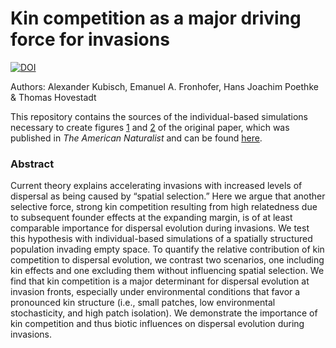 # Kin competition as a major driving force for invasions
[![DOI](https://zenodo.org/badge/21570/akubisch/kin_expansion.svg)](https://zenodo.org/badge/latestdoi/21570/akubisch/kin_expansion)

Authors: Alexander Kubisch, Emanuel A. Fronhofer, Hans Joachim Poethke &amp; Thomas Hovestadt

This repository contains the sources of the individual-based simulations necessary to create figures [1](figure_1) and [2](figure_2) of the original paper, which was published in *The American Naturalist* and can be found [here](http://www.jstor.org/stable/10.1086/670008).

### Abstract

Current theory explains accelerating invasions with increased levels of dispersal as being caused by “spatial selection.” Here we argue that another selective force, strong kin competition resulting from high relatedness due to subsequent founder effects at the expanding margin, is of at least comparable importance for dispersal evolution during invasions. We test this hypothesis with individual-based simulations of a spatially structured population invading empty space. To quantify the relative contribution of kin competition to dispersal evolution, we contrast two scenarios, one including kin effects and one excluding them without influencing spatial selection. We find that kin competition is a major determinant for dispersal evolution at invasion fronts, especially under environmental conditions that favor a pronounced kin structure (i.e., small patches, low environmental stochasticity, and high patch isolation). We demonstrate the importance of kin competition and thus biotic influences on dispersal evolution during invasions.

